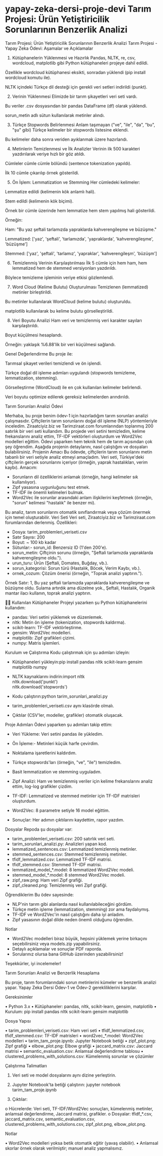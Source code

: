 # yapay-zeka-dersi-proje-devi Tarım Projesi: Ürün Yetiştiricilik Sorunlarının Benzerlik Analizi
 Tarım Projesi: Ürün Yetiştiricilik Sorunlarının Benzerlik Analizi
 Tarım Projesi - Yapay Zeka Ödevi: Aşamalar ve Açıklamalar
1. Kütüphanelerin Yüklenmesi ve Hazırlık
Pandas, NLTK, re, csv, wordcloud, matplotlib gibi Python kütüphaneleri projeye dahil edildi.

Özellikle wordcloud kütüphanesi eksikti, sonradan yüklendi (pip install wordcloud komutu ile).

NLTK içindeki Türkçe dil desteği için gerekli veri setleri indirildi (punkt).

2. Verinin Yüklenmesi
Elimizde bir tarım şikayetleri veri seti vardı.

Bu veriler .csv dosyasından bir pandas DataFrame (df) olarak yüklendi.

sorun_metin adlı sütun kullanılarak metinler alındı.

3. Türkçe Stopwords Belirlenmesi
Anlam taşımayan ("ve", "ile", "da", "bu", "şu" gibi) Türkçe kelimeler bir stopwords listesine eklendi.

Bu kelimeler daha sonra veriden ayıklanmak üzere hazırlandı.

4. Metinlerin Temizlenmesi ve İlk Analizler
Verinin ilk 500 karakteri yazdırılarak veriye hızlı bir göz atıldı.

Cümleler cümle cümle bölündü (sentence tokenization yapıldı).

İlk 10 cümle çıkarılıp örnek gösterildi.

5. Ön İşlem: Lemmatization ve Stemming
Her cümledeki kelimeler:

Lemmatize edildi (kelimenin kök anlamlı hali).

Stem edildi (kelimenin kök biçimi).

Örnek bir cümle üzerinde hem lemmatize hem stem yapılmış hali gösterildi.

Örneğin:

Ham: "Bu yaz şeftali tarlamızda yapraklarda kahverengileşme ve büzüşme."

Lemmatized: ['yaz', 'şeftali', 'tarlamızda', 'yapraklarda', 'kahverengileşme', 'büzüşme']

Stemmed: ['yaz', 'şeftali', 'tarlamız', 'yapraklar', 'kahverengileşm', 'büzüşm']

6. Temizlenmiş Verinin Karşılaştırılması
İlk 5 cümle için hem ham, hem lemmatized hem de stemmed versiyonları yazdırıldı.

Böylece temizleme işleminin veriye etkisi gözlemlendi.

7. Word Cloud (Kelime Bulutu) Oluşturulması
Temizlenen (lemmatized) metinler birleştirildi.

Bu metinler kullanılarak WordCloud (kelime bulutu) oluşturuldu.

matplotlib kullanılarak bu kelime bulutu görselleştirildi.

8. Veri Boyutu Analizi
Ham veri ve temizlenmiş veri karakter sayıları karşılaştırıldı.

Boyut küçülmesi hesaplandı.

Örneğin: yaklaşık %6.88'lik bir veri küçülmesi sağlandı.

 Genel Değerlendirme
Bu proje ile:

Tarımsal şikayet verileri temizlendi ve ön işlendi.

Türkçe doğal dil işleme adımları uygulandı (stopwords temizleme, lemmatization, stemming).

Görselleştirme (WordCloud) ile en çok kullanılan kelimeler belirlendi.

Veri boyutu optimize edilerek gereksiz kelimelerden arındırıldı.


Tarım Sorunları Analizi Ödevi

Merhaba, bu proje benim ödev-1 için hazırladığım tarım sorunları analizi çalışmasıdır. Çiftçilerin tarım sorunlarını doğal dil işleme (NLP) yöntemleriyle inceledim. Ziraatciyiz.biz ve Tarimziraat.com forumlarından toplanmış 200 satırlık bir veri seti kullandım. Bu projede veri setini temizledim, kelime frekanslarını analiz ettim, TF-IDF vektörleri oluşturdum ve Word2Vec modelleri eğittim. Ödevi yaparken hem teknik hem de tarım açısından çok şey öğrendim. Aşağıda projenin detaylarını, nasıl çalıştığını ve dosyaları bulabilirsiniz.
Projenin Amacı
Bu ödevde, çiftçilerin tarım sorunlarını metin tabanlı bir veri setiyle analiz etmeyi amaçladım. Veri seti, Türkiye'deki çiftçilerin gerçek sorunlarını içeriyor (örneğin, yaprak hastalıkları, verim kaybı). Amacım:
- Sorunların dil özelliklerini anlamak (örneğin, hangi kelimeler sık kullanılıyor).
- Zipf yasasına uygunluğunu test etmek.
- TF-IDF ile önemli kelimeleri bulmak.
- Word2Vec ile sorunlar arasındaki anlam ilişkilerini keşfetmek (örneğin, "sorun" kelimesi "hastalık" ile benzer mi).

Bu analiz, tarım sorunlarını otomatik sınıflandırmak veya çözüm önermek için temel oluşturabilir.
Veri Seti
Veri seti, Ziraatciyiz.biz ve Tarimziraat.com forumlarından derlenmiş. Özellikleri:
- Dosya: tarim_problemleri_veriseti.csv
- Satır Sayısı: 200
- Boyut: ~ 100 kb kadar
- Sütunlar:- sorun_id: Benzersiz ID (1'den 200'e).
- sorun_metin: Çiftçinin sorunu (örneğin, "Şeftali tarlamızda yapraklarda kahverengileşme oldu.").
- urun_turu: Ürün (Şeftali, Domates, Buğday, vb.).
- sorun_kategorisi: Sorun türü (Hastalık, Böcek, Verim Kaybı, vb.).
- ornek_cozum: Çözüm önerisi (örneğin, "Toprak analizi yaptırın.").


Örnek Satır:
1, Bu yaz şeftali tarlamızda yapraklarda kahverengileşme ve büzüşme oldu. Sulama artırdık ama düzelme yok., Şeftali, Hastalık, Organik mantar ilacı kullanın, toprak analizi yaptırın.


Kullanılan Kütüphaneler
Projeyi yazarken şu Python kütüphanelerini kullandım:
- pandas: Veri setini yüklemek ve düzenlemek.
- nltk: Metin ön işleme (tokenization, stopwords kaldırma).
- scikit-learn: TF-IDF vektörleştirme.
- gensim: Word2Vec modelleri.
- matplotlib: Zipf grafikleri çizimi.
- numpy: Matris işlemleri.

Kurulum ve Çalıştırma
Kodu çalıştırmak için şu adımları izleyin:
- Kütüphaneleri yükleyin:pip install pandas nltk scikit-learn gensim matplotlib numpy

- NLTK kaynaklarını indirin:import nltk  
nltk.download('punkt')  
nltk.download('stopwords')  
 

- Kodu çalıştırın:python tarim_sorunlari_analizi.py  


- tarim_problemleri_veriseti.csv aynı klasörde olmalı.
- Çıktılar (CSV'ler, modeller, grafikler) otomatik oluşacak.

Proje Adımları
Ödevi yaparken şu adımları takip ettim:
- Veri Yükleme: Veri setini pandas ile yükledim.
- Ön İşleme:- Metinleri küçük harfe çevirdim.
- Noktalama işaretlerini kaldırdım.
- Türkçe stopwords'ları (örneğin, "ve", "ile") temizledim.
- Basit lemmatization ve stemming uyguladım.

- Zipf Analizi: Ham ve temizlenmiş veriler için kelime frekanslarını analiz ettim, log-log grafikler çizdim.
- TF-IDF: Lemmatized ve stemmed metinler için TF-IDF matrisleri oluşturdum.
- Word2Vec: 8 parametre setiyle 16 model eğittim.
- Sonuçlar: Her adımın çıktılarını kaydettim, rapor yazdım.

Dosyalar
Repoda şu dosyalar var:
- tarim_problemleri_veriseti.csv: 200 satırlık veri seti.
- tarim_sorunlari_analizi.py: Analizleri yapan kod.
- lemmatized_sentences.csv: Lemmatized temizlenmiş metinler.
- stemmed_sentences.csv: Stemmed temizlenmiş metinler.
- tfidf_lemmatized.csv: Lemmatized TF-IDF matrisi.
- tfidf_stemmed.csv: Stemmed TF-IDF matrisi.
- lemmatized_model_*.model: 8 lemmatized Word2Vec modeli.
- stemmed_model_*.model: 8 stemmed Word2Vec modeli.
- zipf_raw.png: Ham veri Zipf grafiği.
- zipf_cleaned.png: Temizlenmiş veri Zipf grafiği.

Öğrendiklerim
Bu ödev sayesinde:
- NLP'nin tarım gibi alanlarda nasıl kullanılabileceğini gördüm.
- Türkçe metin işleme (lemmatization, stemming) zor ama faydalıymış.
- TF-IDF ve Word2Vec'in nasıl çalıştığını daha iyi anladım.
- Zipf yasasının doğal dilde neden önemli olduğunu öğrendim.

Notlar
- Word2Vec modelleri biraz büyük, hepsini yüklemek yerine birkaçını seçebilirsiniz veya models.zip yapabilirsiniz.
- Detaylı açıklamalar ve sonuçlar PDF raporda.
- Sorularınız olursa bana GitHub üzerinden yazabilirsiniz!

Teşekkürler, iyi incelemeler! 

  
Tarım Sorunları Analizi ve Benzerlik Hesaplama

Bu proje, tarım forumlarındaki sorun metinlerini kümeler ve benzerlik analizi yapar. Yapay Zeka Dersi Ödev-1 ve Ödev-2 gerekliliklerini karşılar.

Gereksinimler

•	Python 3.x
•	Kütüphaneler: pandas, nltk, scikit-learn, gensim, matplotlib
•	Kurulum: pip install pandas nltk scikit-learn gensim matplotlib

Dosya Yapısı

•	tarim_problemleri_veriseti.csv: Ham veri seti
•	tfidf_lemmatized.csv, tfidf_stemmed.csv: TF-IDF matrisleri
•	word2vec_*.model: Word2Vec modelleri
•	tarim_tam_proje.ipynb: Jupyter Notebook betiği
•	zipf_plot.png: Zipf grafiği
•	elbow_plot.png: Elbow grafiği
•	jaccard_matrix.csv: Jaccard matrisi
•	semantic_evaluation.csv: Anlamsal değerlendirme tablosu
•	clustered_problems_with_solutions.csv: Kümelenmiş sorunlar ve çözümler

Çalıştırma Talimatları

1.	Veri seti ve model dosyalarını aynı dizine yerleştirin.
2.	Jupyter Notebook’ta betiği çalıştırın:
jupyter notebook tarim_tam_proje.ipynb

3.	Çıktılar:

o	Hücrelerde: Veri seti, TF-IDF/Word2Vec sonuçları, kümelenmiş metinler, anlamsal değerlendirme, Jaccard matrisi, grafikler.
o	Dosyalar: tfidf_*.csv, jaccard_matrix.csv, semantic_evaluation.csv, clustered_problems_with_solutions.csv, zipf_plot.png, elbow_plot.png.

Notlar

•	Word2Vec modelleri yoksa betik otomatik eğitir (yavaş olabilir).
•	Anlamsal skorlar örnek olarak verilmiştir; manuel analiz yapmalısınız.






